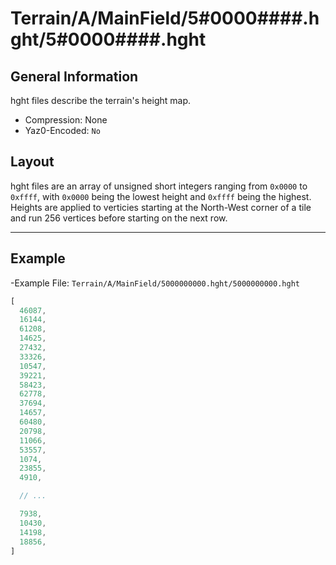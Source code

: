 # Terrain/A/MainField/5#0000####.hght/5#0000####.hght

## General Information

hght files describe the terrain's height map.

- Compression: None
- Yaz0-Encoded: ``No``

## Layout

hght files are an array of unsigned short integers ranging from ``0x0000`` to ``0xffff``, with ``0x0000`` being the lowest height and ``0xffff`` being the highest. Heights are applied to verticies starting at the North-West corner of a tile and run 256 vertices before starting on the next row.

---

## Example

-Example File: ``Terrain/A/MainField/5000000000.hght/5000000000.hght``

```js
[
  46087,
  16144,
  61208,
  14625,
  27432,
  33326,
  10547,
  39221,
  58423,
  62778,
  37694,
  14657,
  60480,
  20798,
  11066,
  53557,
  1074,
  23855,
  4910,

  // ...

  7938,
  10430,
  14198,
  18856,
]
```
